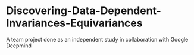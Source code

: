 # Discovering-Data-Dependent-Invariances-Equivariances
A team project done as an independent study in collaboration with Google Deepmind
